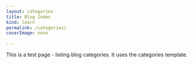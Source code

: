 ```yaml
---
layout: categories
title: Blog Index
kind: learn
permalink: /categories/
coverImage: none

---
```



This is a test page - listing blog categories. It uses the categories template.
